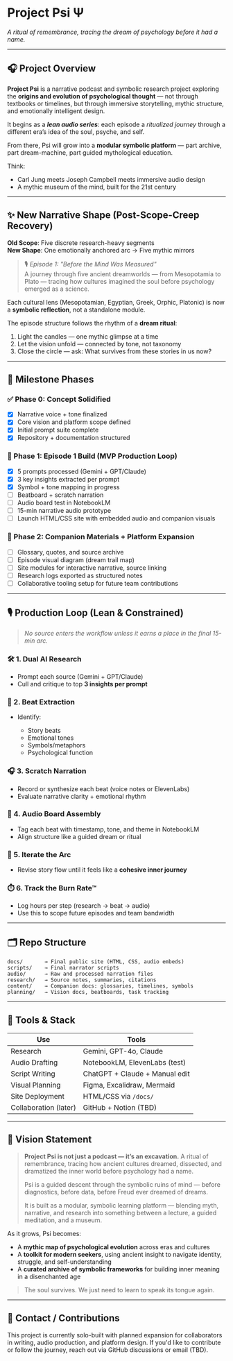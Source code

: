 # Project Psi Ψ

*A ritual of remembrance, tracing the dream of psychology before it had a name.*

---

## 🎧 Project Overview

**Project Psi** is a narrative podcast and symbolic research project exploring the **origins and evolution of psychological thought** — not through textbooks or timelines, but through immersive storytelling, mythic structure, and emotionally intelligent design.

It begins as a ***lean audio series***: each episode a *ritualized journey* through a different era’s idea of the soul, psyche, and self.

From there, Psi will grow into a **modular symbolic platform** — part archive, part dream-machine, part guided mythological education.

Think:

- Carl Jung meets Joseph Campbell meets immersive audio design  
- A mythic museum of the mind, built for the 21st century

---

## ✨ New Narrative Shape (Post-Scope-Creep Recovery)

**Old Scope**: Five discrete research-heavy segments  
**New Shape**: One emotionally anchored arc → Five mythic mirrors

> 🎙️ *Episode 1: "Before the Mind Was Measured"*  
> A journey through five ancient dreamworlds — from Mesopotamia to Plato — tracing how cultures imagined the soul before psychology emerged as a science.

Each cultural lens (Mesopotamian, Egyptian, Greek, Orphic, Platonic) is now a **symbolic reflection**, not a standalone module.

The episode structure follows the rhythm of a **dream ritual**:

1. Light the candles — one mythic glimpse at a time
2. Let the vision unfold — connected by tone, not taxonomy
3. Close the circle — ask: What survives from these stories in us now?

---

## 🚦 Milestone Phases

### ✅ Phase 0: Concept Solidified

* [x] Narrative voice + tone finalized
* [x] Core vision and platform scope defined
* [x] Initial prompt suite complete
* [x] Repository + documentation structured

### 🚧 Phase 1: Episode 1 Build (MVP Production Loop)

* [x] 5 prompts processed (Gemini + GPT/Claude)
* [x] 3 key insights extracted per prompt
* [x] Symbol + tone mapping in progress
* [ ] Beatboard + scratch narration
* [ ] Audio board test in NotebookLM
* [ ] 15-min narrative audio prototype
* [ ] Launch HTML/CSS site with embedded audio and companion visuals

### 🌿 Phase 2: Companion Materials + Platform Expansion

* [ ] Glossary, quotes, and source archive
* [ ] Episode visual diagram (dream trail map)
* [ ] Site modules for interactive narrative, source linking
* [ ] Research logs exported as structured notes
* [ ] Collaborative tooling setup for future team contributions

---

## 🎙️ Production Loop (Lean & Constrained)

> *No source enters the workflow unless it earns a place in the final 15-min arc.*

### 🛠️ 1. Dual AI Research

* Prompt each source (Gemini + GPT/Claude)
* Cull and critique to top **3 insights per prompt**

### 🧠 2. Beat Extraction

* Identify:

  * Story beats
  * Emotional tones
  * Symbols/metaphors
  * Psychological function

### 🎧 3. Scratch Narration

* Record or synthesize each beat (voice notes or ElevenLabs)
* Evaluate narrative clarity + emotional rhythm

### 🧩 4. Audio Board Assembly

* Tag each beat with timestamp, tone, and theme in NotebookLM
* Align structure like a guided dream or ritual

### 🔁 5. Iterate the Arc

* Revise story flow until it feels like a **cohesive inner journey**

### ⏱️ 6. Track the Burn Rate™

* Log hours per step (research → beat → audio)
* Use this to scope future episodes and team bandwidth

---

## 🗂️ Repo Structure

```
docs/       → Final public site (HTML, CSS, audio embeds)
scripts/    → Final narrator scripts
audio/      → Raw and processed narration files
research/   → Source notes, summaries, citations
content/    → Companion docs: glossaries, timelines, symbols
planning/   → Vision docs, beatboards, task tracking
```

---

## 🧪 Tools & Stack

| Use                   | Tools                          |
| --------------------- | ------------------------------ |
| Research              | Gemini, GPT-4o, Claude         |
| Audio Drafting        | NotebookLM, ElevenLabs (test)  |
| Script Writing        | ChatGPT + Claude + Manual edit |
| Visual Planning       | Figma, Excalidraw, Mermaid     |
| Site Deployment       | HTML/CSS via `/docs/`          |
| Collaboration (later) | GitHub + Notion (TBD)          |

---

## 🔭 Vision Statement
> **Project Psi is not just a podcast — it’s an excavation.** A ritual of remembrance, tracing how ancient cultures dreamed, dissected, and dramatized the inner world before psychology had a name.
>
> Psi is a guided descent through the symbolic ruins of mind — before diagnostics, before data, before Freud ever dreamed of dreams.
>
> It is built as a modular, symbolic learning platform — blending myth, narrative, and research into something between a lecture, a guided meditation, and a museum.

As it grows, Psi becomes:

* A **mythic map of psychological evolution** across eras and cultures
* A **toolkit for modern seekers**, using ancient insight to navigate identity, struggle, and self-understanding
* A **curated archive of symbolic frameworks** for building inner meaning in a disenchanted age

> The soul survives. We just need to learn to speak its tongue again.

---

## 💬 Contact / Contributions

This project is currently solo-built with planned expansion for collaborators in writing, audio production, and platform design.
If you'd like to contribute or follow the journey, reach out via GitHub discussions or email (TBD).
